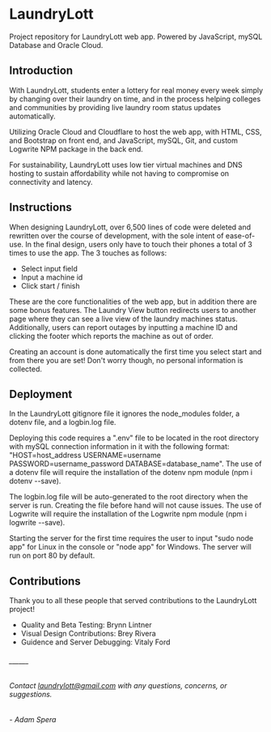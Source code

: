 # LaundryLott
Project repository for LaundryLott web app. Powered by JavaScript, mySQL Database and Oracle Cloud.

## Introduction

With LaundryLott, students enter a lottery for real money every week simply by changing over their laundry on time, and in the process helping colleges and communities by providing live laundry room status updates automatically.

Utilizing Oracle Cloud and Cloudflare to host the web app, with HTML, CSS, and Bootstrap on front end, and JavaScript, mySQL, Git, and custom Logwrite NPM package in the back end.

For sustainability, LaundryLott uses low tier virtual machines and DNS hosting to sustain affordability while not having to compromise on connectivity and latency.

## Instructions

When designing LaundryLott, over 6,500 lines of code were deleted and rewritten over the course of development, with the sole intent of ease-of-use. In the final design, users only have to touch their phones a total of 3 times to use the app. The 3 touches as follows:
- Select input field
- Input a machine id
- Click start / finish

These are the core functionalities of the web app, but in addition there are some bonus features. The Laundry View button redirects users to another page where they can see a live view of the laundry machines status. Additionally, users can report outages by inputting a machine ID and clicking the footer which reports the machine as out of order.

Creating an account is done automatically the first time you select start and from there you are set! Don't worry though, no personal information is collected.

## Deployment

In the LaundryLott gitignore file it ignores the node_modules folder, a dotenv file, and a logbin.log file.

Deploying this code requires a ".env" file to be located in the root directory with mySQL connection information in it with the following format:
"HOST=host_address
USERNAME=username
PASSWORD=username_password
DATABASE=database_name".
The use of a dotenv file will require the installation of the dotenv npm module (npm i dotenv --save).

The logbin.log file will be auto-generated to the root directory when the server is run. Creating the file before hand will not cause issues. The use of Logwrite will require the installation of the Logwrite npm module (npm i logwrite --save).

Starting the server for the first time requires the user to input "sudo node app" for Linux in the console or "node app" for Windows. The server will run on port 80 by default.

## Contributions 
Thank you to all these people that served contributions to the LaundryLott project!
- Quality and Beta Testing: Brynn Lintner
- Visual Design Contributions: Brey Rivera
- Guidence and Server Debugging: Vitaly Ford

######  ______
###### Contact laundrylott@gmail.com with any questions, concerns, or suggestions. 
###### - Adam Spera
